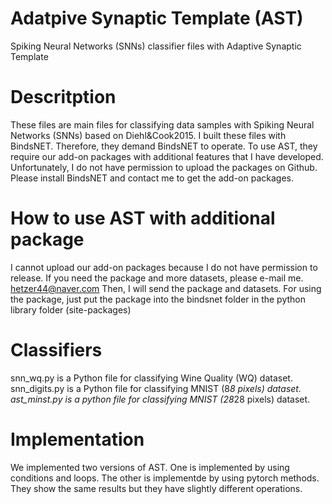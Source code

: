 # Adatpive Synaptic Template (AST)
Spiking Neural Networks (SNNs) classifier files with Adaptive Synaptic Template

# Descritption
These files are main files for classifying data samples with Spiking Neural Networks (SNNs) based on Diehl&Cook2015.
I built these files with BindsNET. 
Therefore, they demand BindsNET to operate.
To use AST, they require our add-on packages with additional features that I have developed.
Unfortunately, I do not have permission to upload the packages on Github.
Please install BindsNET and contact me to get the add-on packages.

# How to use AST with additional package
I cannot upload our add-on packages because I do not have permission to release.
If you need the package and more datasets, please e-mail me.
hetzer44@naver.com
Then, I will send the package and datasets.
For using the package, just put the package into the bindsnet folder in the python library folder (site-packages)

# Classifiers
snn_wq.py is a Python file for classifying Wine Quality (WQ) dataset.
snn_digits.py is a Python file for classifying MNIST (8*8 pixels) dataset.
ast_minst.py is a python file for classifying MNIST (28*28 pixels) dataset.

# Implementation
We implemented two versions of AST. 
One is implemented by using conditions and loops. 
The other is implementde by using pytorch methods.
They show the same results but they have slightly different operations.
